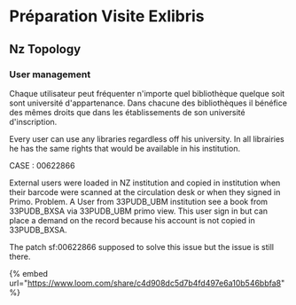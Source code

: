 # Préparation Visite Exlibris

## Nz Topology

### User management

Chaque utilisateur peut fréquenter n'importe quel bibliothèque quelque soit sont université d'appartenance. Dans chacune des bibliothèques il bénéfice des mêmes droits que dans les établissements de son université d'inscription. 

Every user can use any libraries regardless off his university. In all librairies he has the same rights that would be available in his institution. 

CASE : 00622866

External users were loaded in NZ institution and copied in institution when their barcode were scanned at the circulation desk or when they signed in Primo. Problem. A User from 33PUDB\_UBM institution see a book from 33PUDB\_BXSA via 33PUDB\_UBM primo view. This user sign in but can place a demand on the record because his account is not copied in 33PUDB\_BXSA. 

The patch sf:00622866 supposed to solve this issue but the issue is still there. 

{% embed url="https://www.loom.com/share/c4d908dc5d7b4fd497e6a10b546bbfa8" %}







